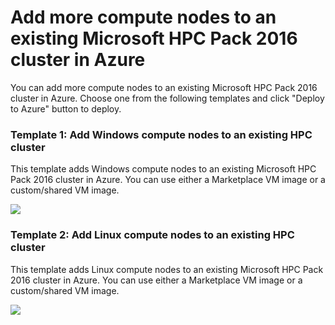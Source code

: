 # Add more compute nodes to an existing Microsoft HPC Pack 2016 cluster in Azure

You can add more compute nodes to an existing Microsoft HPC Pack 2016 cluster in Azure. Choose one from the following templates and click "Deploy to Azure" button to deploy.

### Template 1: Add Windows compute nodes to an existing HPC cluster
This template adds Windows compute nodes to an existing Microsoft HPC Pack 2016 cluster in Azure. You can use either a Marketplace VM image or a custom/shared VM image.

<a href="https://portal.azure.com/#create/Microsoft.Template/uri/https%3A%2F%2Fraw.githubusercontent.com%2FAzure%2Fhpcpack-template-2016%2Fmaster%2Faddnodes-templates%2Fadd-windows-nodes.json" target="_blank">
    <img src="http://azuredeploy.net/deploybutton.png"/>
</a>

### Template 2: Add Linux compute nodes to an existing HPC cluster
This template adds Linux compute nodes to an existing Microsoft HPC Pack 2016 cluster in Azure. You can use either a Marketplace VM image or a custom/shared VM image.

<a href="https://portal.azure.com/#create/Microsoft.Template/uri/https%3A%2F%2Fraw.githubusercontent.com%2FAzure%2Fhpcpack-template-2016%2Fmaster%2Faddnodes-templates%2Fadd-linux-nodes.json" target="_blank">
    <img src="http://azuredeploy.net/deploybutton.png"/>
</a>
